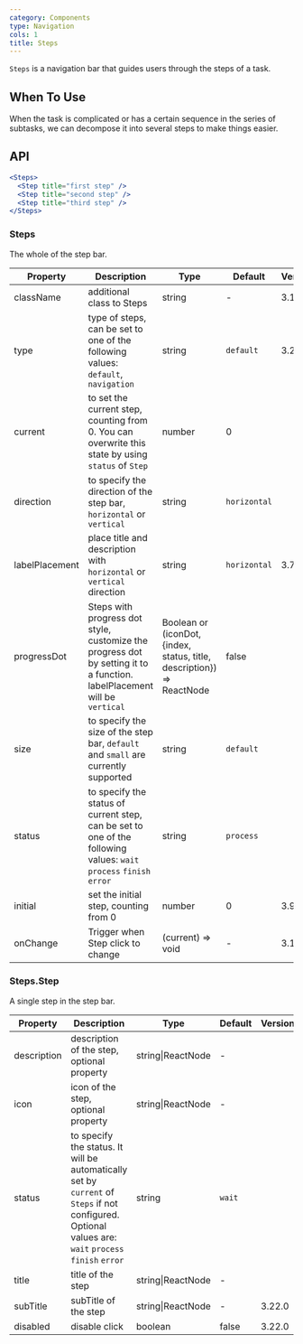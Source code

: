 ```yaml
---
category: Components
type: Navigation
cols: 1
title: Steps
---
```


`Steps` is a navigation bar that guides users through the steps of a task.

## When To Use

When the task is complicated or has a certain sequence in the series of subtasks, we can decompose it into several steps to make things easier.

## API

```jsx
<Steps>
  <Step title="first step" />
  <Step title="second step" />
  <Step title="third step" />
</Steps>
```

### Steps

The whole of the step bar.

| Property | Description | Type | Default | Version |
| --- | --- | --- | --- | --- |
| className | additional class to Steps | string | - | 3.11.3 |
| type | type of steps, can be set to one of the following values: `default`, `navigation` | string | `default` | 3.22.0 |
| current | to set the current step, counting from 0. You can overwrite this state by using `status` of `Step` | number | 0 |  |
| direction | to specify the direction of the step bar, `horizontal` or `vertical` | string | `horizontal` |  |
| labelPlacement | place title and description with `horizontal` or `vertical` direction | string | `horizontal` | 3.7.3 |
| progressDot | Steps with progress dot style, customize the progress dot by setting it to a function. labelPlacement will be `vertical` | Boolean or (iconDot, {index, status, title, description}) => ReactNode | false |  |
| size | to specify the size of the step bar, `default` and `small` are currently supported | string | `default` |  |
| status | to specify the status of current step, can be set to one of the following values: `wait` `process` `finish` `error` | string | `process` |  |
| initial | set the initial step, counting from 0 | number | 0 | 3.9.0 |
| onChange | Trigger when Step click to change | (current) => void | - | 3.19.0 |

### Steps.Step

A single step in the step bar.

| Property | Description | Type | Default | Version |
| --- | --- | --- | --- | --- |
| description | description of the step, optional property | string\|ReactNode | - |  |
| icon | icon of the step, optional property | string\|ReactNode | - |  |
| status | to specify the status. It will be automatically set by `current` of `Steps` if not configured. Optional values are: `wait` `process` `finish` `error` | string | `wait` |  |
| title | title of the step | string\|ReactNode | - |  |
| subTitle | subTitle of the step | string\|ReactNode | - | 3.22.0 |
| disabled | disable click | boolean | false | 3.22.0 |
